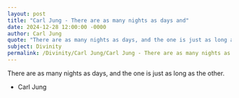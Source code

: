 ```yaml
---
layout: post
title: "Carl Jung - There are as many nights as days and"
date: 2024-12-28 12:00:00 -0000
author: Carl Jung
quote: "There are as many nights as days, and the one is just as long as the other."
subject: Divinity
permalink: /Divinity/Carl Jung/Carl Jung - There are as many nights as days and
---
```


There are as many nights as days, and the one is just as long as the other.

- Carl Jung
